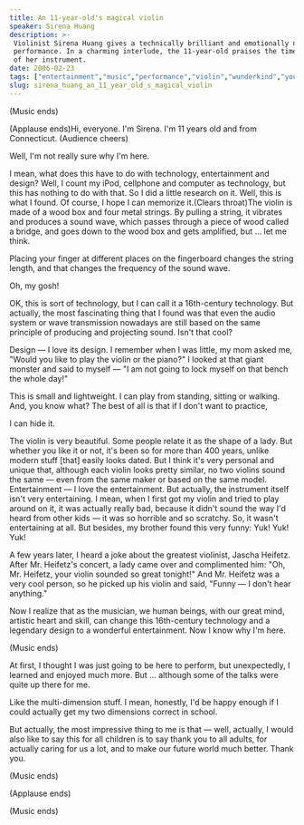 ```yaml
---
title: An 11-year-old's magical violin
speaker: Sirena Huang
description: >-
 Violinist Sirena Huang gives a technically brilliant and emotionally nuanced
 performance. In a charming interlude, the 11-year-old praises the timeless design
 of her instrument.
date: 2006-02-23
tags: ["entertainment","music","performance","violin","wunderkind","youth","live-music"]
slug: sirena_huang_an_11_year_old_s_magical_violin
---
```


(Music ends)

(Applause ends)Hi, everyone. I'm Sirena. I'm 11 years old and from Connecticut. (Audience
cheers)

Well, I'm not really sure why I'm here.

I mean, what does this have to do with technology, entertainment and design? Well, I count
my iPod, cellphone and computer as technology, but this has nothing to do with that. So I
did a little research on it. Well, this is what I found. Of course, I hope I can memorize
it.(Clears throat)The violin is made of a wood box and four metal strings. By pulling a
string, it vibrates and produces a sound wave, which passes through a piece of wood called
a bridge, and goes down to the wood box and gets amplified, but ... let me
think.

Placing your finger at different places on the fingerboard changes the string length, and
that changes the frequency of the sound wave. 

Oh, my gosh!

OK, this is sort of technology, but I can call it a 16th-century technology. But actually,
the most fascinating thing that I found was that even the audio system or wave
transmission nowadays are still based on the same principle of producing and projecting
sound. Isn't that cool?

Design — I love its design. I remember when I was little, my mom asked me, "Would you like
to play the violin or the piano?" I looked at that giant monster and said to myself — "I
am not going to lock myself on that bench the whole day!"

This is small and lightweight. I can play from standing, sitting or walking. And, you know
what? The best of all is that if I don't want to practice, 

I can hide it.

The violin is very beautiful. Some people relate it as the shape of a lady. But whether
you like it or not, it's been so for more than 400 years, unlike modern stuff [that]
easily looks dated. But I think it's very personal and unique that, although each violin
looks pretty similar, no two violins sound the same — even from the same maker or based on
the same model. Entertainment — I love the entertainment. But actually, the instrument
itself isn't very entertaining. I mean, when I first got my violin and tried to play
around on it, it was actually really bad, because it didn't sound the way I'd heard from
other kids — it was so horrible and so scratchy. So, it wasn't entertaining at all. But
besides, my brother found this very funny: Yuk! Yuk! Yuk!

A few years later, I heard a joke about the greatest violinist, Jascha Heifetz. After Mr.
Heifetz's concert, a lady came over and complimented him: "Oh, Mr. Heifetz, your violin
sounded so great tonight!" And Mr. Heifetz was a very cool person, so he picked up his
violin and said, "Funny — I don't hear anything."

Now I realize that as the musician, we human beings, with our great mind, artistic heart
and skill, can change this 16th-century technology and a legendary design to a wonderful
entertainment. Now I know why I'm here.

(Music ends)

At first, I thought I was just going to be here to perform, but unexpectedly, I learned
and enjoyed much more. But ... although some of the talks were quite up there for
me.

Like the multi-dimension stuff. I mean, honestly, I'd be happy enough if I could actually
get my two dimensions correct in school.

But actually, the most impressive thing to me is that — well, actually, I would also like
to say this for all children is to say thank you to all adults, for actually caring for us
a lot, and to make our future world much better. Thank you.

(Music ends)

(Applause ends)

(Music ends)

<!--
ad_duration=3.33
event="TED2006"
external_start_time=0
intro_duration=11.82
is_subtitle_required="False"
is_talk_featured="True"
language="en"
language_swap="False"
native_language="en"
number_of_related_talks=6
number_of_speakers=1
number_of_subtitled_videos=31
number_of_tags=7
number_of_talk_download_languages=32
number_of_talk_more_resources=0
number_of_talk_recommendations=0
number_of_talks_take_actions=0
post_ad_duration=0.83
published_timestamp="2006-08-08 00:11:00"
recording_date="2006-02-23"
speaker_description="Violinist"
speaker_id=45
speaker_is_published=1
speaker_name="Sirena Huang"
talk_id=45
talk_name="An 11-year-old's magical violin"
talks_tags=["entertainment","music","performance","violin","wunderkind","youth","live-music"]
url_audio="https://download.ted.com/talks/SirenaHuang_2006.mp3?apikey=acme-roadrunner"
url_photo_speaker="https://pe.tedcdn.com/images/ted/7bddd300804000ead3db986c213938a6c7c70303_254x191.jpg"
url_photo_talk="https://s3.amazonaws.com/talkstar-photos/uploads/e3897499-5bb0-4e53-95c7-491522db1267/SirenaHuang_2006-embed.jpg"
url_webpage="https://www.ted.com/talks/sirena_huang_an_11_year_old_s_magical_violin"
video_type_name="TED Stage Talk"
-->
